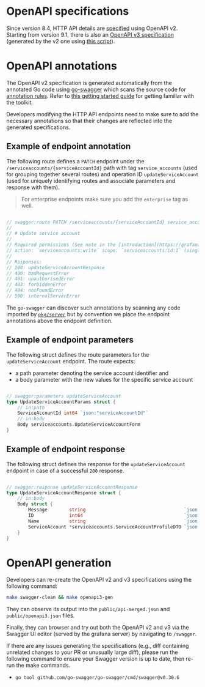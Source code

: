 # OpenAPI specifications

Since version 8.4, HTTP API details are [specified](https://editor.swagger.io/?url=https://raw.githubusercontent.com/grafana/grafana/main/public/api-merged.json) using OpenAPI v2. Starting from version 9.1, there is also an [OpenAPI v3 specification](https://editor.swagger.io/?url=https://raw.githubusercontent.com/grafana/grafana/main/public/openapi3.json) (generated by the v2 one using [this script](https://github.com/grafana/grafana/blob/main/scripts/openapi3/openapi3conv.go)).

# OpenAPI annotations

The OpenAPI v2 specification is generated automatically from the annotated Go code using [go-swagger](https://github.com/go-swagger/go-swagger) which scans the source code for [annotation rules](https://goswagger.io/use/spec.html). Refer to [this getting started guide](https://medium.com/@pedram.esmaeeli/generate-swagger-specification-from-go-source-code-648615f7b9d9) for getting familiar with the toolkit. 

Developers modifying the HTTP API endpoints need to make sure to add the necessary annotations so that their changes are reflected into the generated specifications.

## Example of endpoint annotation

The following route defines a `PATCH` endpoint under the `/serviceaccounts/{serviceAccountId}` path with tag `service_accounts` (used for grouping together several routes) and operation ID `updateServiceAccount` (used for uniquely identifying routes and associate parameters and response with them).

> For enterprise endpoints make sure you add the `enterprise` tag as well.

```go

// swagger:route PATCH /serviceaccounts/{serviceAccountId} service_accounts updateServiceAccount
//
// # Update service account
//
// Required permissions (See note in the [introduction](https://grafana.com/docs/grafana/latest/developers/http_api/serviceaccount/#service-account-api) for an explanation):
// action: `serviceaccounts:write` scope: `serviceaccounts:id:1` (single service account)
//
// Responses:
// 200: updateServiceAccountResponse
// 400: badRequestError
// 401: unauthorisedError
// 403: forbiddenError
// 404: notFoundError
// 500: internalServerError

```

The `go-swagger` can discover such annotations by scanning any code imported by [`pkg/server`](https://github.com/grafana/grafana/blob/main/pkg/server/server.go) but by convention we place the endpoint annotations above the endpoint definition.

## Example of endpoint parameters

The following struct defines the route parameters for the `updateServiceAccount` endpoint. The route expects:
* a path parameter denoting the service account identifier and
* a body parameter with the new values for the specific service account

```go

// swagger:parameters updateServiceAccount
type UpdateServiceAccountParams struct {
	// in:path
	ServiceAccountId int64 `json:"serviceAccountId"`
	// in:body
	Body serviceaccounts.UpdateServiceAccountForm
}
```

## Example of endpoint response

The following struct defines the response for the `updateServiceAccount` endpoint in case of a successful `200` response.

```go

// swagger:response updateServiceAccountResponse
type UpdateServiceAccountResponse struct {
	// in:body
	Body struct {
		Message        string                                    `json:"message"`
		ID             int64                                     `json:"id"`
		Name           string                                    `json:"name"`
		ServiceAccount *serviceaccounts.ServiceAccountProfileDTO `json:"serviceaccount"`
	}
}
```

# OpenAPI generation

Developers can re-create the OpenAPI v2 and v3 specifications using the following command:

```bash
make swagger-clean && make openapi3-gen
```

They can observe its output into the `public/api-merged.json` and `public/openapi3.json` files.

Finally, they can browser and try out both the OpenAPI v2 and v3 via the Swagger UI editor (served by the grafana server) by navigating to `/swagger`.

If there are any issues generating the specifications (e.g., diff containing unrelated changes to your PR or unusually large diff), please run the following command to ensure your Swagger version is up to date, then re-run the make commands.
- `go tool github.com/go-swagger/go-swagger/cmd/swagger@v0.30.6`
